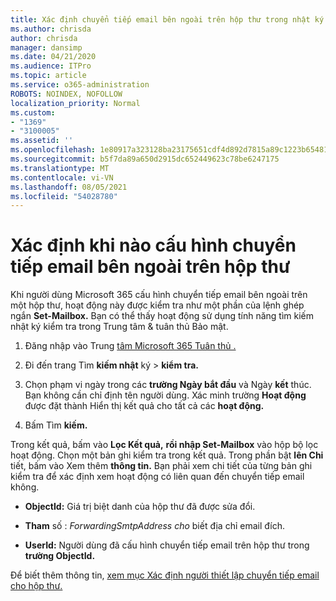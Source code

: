 ```yaml
---
title: Xác định chuyển tiếp email bên ngoài trên hộp thư trong nhật ký kiểm tra
ms.author: chrisda
author: chrisda
manager: dansimp
ms.date: 04/21/2020
ms.audience: ITPro
ms.topic: article
ms.service: o365-administration
ROBOTS: NOINDEX, NOFOLLOW
localization_priority: Normal
ms.custom:
- "1369"
- "3100005"
ms.assetid: ''
ms.openlocfilehash: 1e80917a323128ba23175651cdf4d892d7815a89c1223b654812c1b456c787da
ms.sourcegitcommit: b5f7da89a650d2915dc652449623c78be6247175
ms.translationtype: MT
ms.contentlocale: vi-VN
ms.lasthandoff: 08/05/2021
ms.locfileid: "54028780"
---
```

# <a name="identify-when-external-email-forwarding-is-configured-on-mailboxes"></a>Xác định khi nào cấu hình chuyển tiếp email bên ngoài trên hộp thư

Khi người dùng Microsoft 365 cấu hình chuyển tiếp email bên ngoài trên một hộp thư, hoạt động này được kiểm tra như một phần của lệnh ghép ngắn **Set-Mailbox.** Bạn có thể thấy hoạt động sử dụng tính năng tìm kiếm nhật ký kiểm tra trong Trung tâm & tuân thủ Bảo mật.

1. Đăng nhập vào Trung [tâm Microsoft 365 Tuân thủ .](https://protection.office.com/)

2. Đi đến trang Tìm **kiếm nhật** ký  >  **kiểm tra.**

3. Chọn phạm vi ngày trong các **trường Ngày bắt đầu** và Ngày **kết** thúc. Bạn không cần chỉ định tên người dùng. Xác minh trường **Hoạt động** được đặt thành Hiển thị kết quả cho tất cả các **hoạt động.**

4. Bấm Tìm **kiếm.**

Trong kết quả, bấm vào **Lọc Kết quả,** **rồi nhập Set-Mailbox** vào hộp bộ lọc hoạt động. Chọn một bản ghi kiểm tra trong kết quả. Trong phần bật **lên Chi** tiết, bấm vào Xem thêm **thông tin.** Bạn phải xem chi tiết của từng bản ghi kiểm tra để xác định xem hoạt động có liên quan đến chuyển tiếp email không.

- **ObjectId:** Giá trị biệt danh của hộp thư đã được sửa đổi.

- **Tham** số : _ForwardingSmtpAddress cho_ biết địa chỉ email đích.

- **UserId:** Người dùng đã cấu hình chuyển tiếp email trên hộp thư trong **trường ObjectId.**

Để biết thêm thông tin, [xem mục Xác định người thiết lập chuyển tiếp email cho hộp thư.](/microsoft-365/compliance/auditing-troubleshooting-scenarios#determine-who-set-up-email-forwarding-for-a-mailbox)
